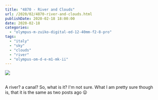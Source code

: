```yaml
---
title: "4870 - River and Clouds"
url: /2020/02/4870-river-and-clouds.html
publishDate: 2020-02-18 18:00:00
date: 2020-02-18
categories: 
  - "olympus-m-zuiko-digital-ed-12-40mm-f2-8-pro"
tags: 
  - "italy"
  - "sky"
  - "clouds"
  - "river"
  - "olympus-om-d-e-m1-mk-ii"
---
```

<div class="container">
<div class="center"><a target="_blank" href="https://d25zfm9zpd7gm5.cloudfront.net/1200x1200/20180512_130954-2-HDR_lr.jpg"><img class="webfeedsFeaturedVisual" src="https://d25zfm9zpd7gm5.cloudfront.net/0600x0600/2018/20180512_130954-2-HDR_lr.jpg" /></a></div>
</div>
<br />

A river? a canal? So, what is it? I'm not sure. What I am pretty
sure though is, that it is the same as two posts ago
:stuck_out_tongue: